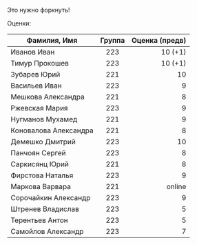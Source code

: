 Это нужно форкнуть!



Оценки:

| Фамилия, Имя | Группа      | Оценка (предв)|
|--------------|:-----------:|---------------:|
|Иванов Иван   | 223         | 10 (+1)        |
|Тимур Прокошев| 223         | 10 (+1)        |
|Зубарев Юрий  | 221         | 10             |
|Васильев Иван | 223         | 9              |
|Мешкова Александра | 221    | 8              | 
|Ржевская Мария| 223         | 9              |
|Нугманов Мухамед| 221       | 9              |
|Коновалова Александра | 221 | 8              |
|Демешко Дмитрий | 223       | 10             |
|Панчоян Сергей | 223        | 8              |
|Саркисянц Юрий| 221         | 8              |
| Фирстова Наталья | 223     | 9              |
| Маркова Варвара | 221      | online         |
| Сорочайкин Александр | 223 | 9              |
| Штренев Владислав | 223 | 5                 |
| Терентьев Антон | 223 | 5                   |
| Самойлов Александр| 223 | 7                 |
